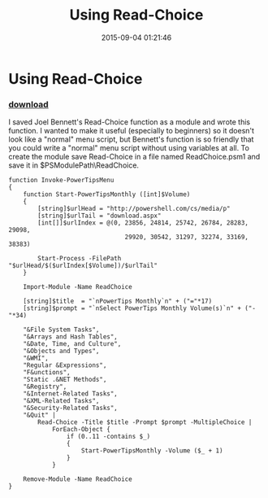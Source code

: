 ﻿---
pid:            6001
parent:         0
children:       
poster:         Vince Ypma
title:          Using Read-Choice
date:           2015-09-04 01:21:46
description:    I saved Joel Bennett's Read-Choice function as a module and wrote this function.  I wanted to make it useful (especially to beginners) so it doesn't look like a "normal" menu script, but Bennett's function is so friendly that you could write a "normal" menu script without using variables at all.  To create the module save Read-Choice in a file named ReadChoice.psm1 and save it in $PSModulePath\ReadChoice.
format:         posh
---

# Using Read-Choice

### [download](6001.ps1)  

I saved Joel Bennett's Read-Choice function as a module and wrote this function.  I wanted to make it useful (especially to beginners) so it doesn't look like a "normal" menu script, but Bennett's function is so friendly that you could write a "normal" menu script without using variables at all.  To create the module save Read-Choice in a file named ReadChoice.psm1 and save it in $PSModulePath\ReadChoice.

```posh
function Invoke-PowerTipsMenu
{
    function Start-PowerTipsMonthly ([int]$Volume)
    {
        [string]$urlHead = "http://powershell.com/cs/media/p"
        [string]$urlTail = "download.aspx"
        [int[]]$urlIndex = @(0, 23856, 24814, 25742, 26784, 28283, 29098,
                                29920, 30542, 31297, 32274, 33169, 38383)

        Start-Process -FilePath "$urlHead/$($urlIndex[$Volume])/$urlTail"
    }

    Import-Module -Name ReadChoice

    [string]$title  = "`nPowerTips Monthly`n" + ("="*17)
    [string]$prompt = "`nSelect PowerTips Monthly Volume(s)`n" + ("-"*34)

    "&File System Tasks",
    "&Arrays and Hash Tables",
    "&Date, Time, and Culture",
    "&Objects and Types",
    "&WMI",
    "Regular &Expressions",
    "F&unctions",
    "Static .&NET Methods",
    "&Registry",
    "&Internet-Related Tasks",
    "&XML-Related Tasks",
    "&Security-Related Tasks",
    "&Quit" | 
        Read-Choice -Title $title -Prompt $prompt -MultipleChoice |
            ForEach-Object {
                if (0..11 -contains $_)
                {
                    Start-PowerTipsMonthly -Volume ($_ + 1)
                }
            }

    Remove-Module -Name ReadChoice
}
```
